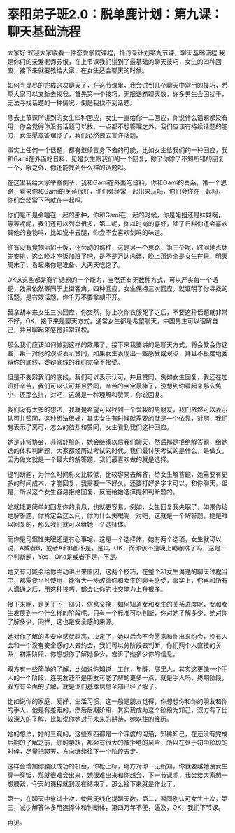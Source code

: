 # 泰阳弟子班2.0：脱单鹿计划：第九课：聊天基础流程

大家好 欢迎大家收看一件恋爱学院课程，托丹录计划第九节课，聊天基础流程 我是你们的亲爱老师苏恨，在上节课我们讲到了最基础的聊天技巧，女生的四种回应，接下来就要教给大家，在女生适合聊天的时候。

如何寻寻尽的完成这次聊天了，在这节课里，我会讲到几个聊天中常用的技巧，希望大家可以又新去找我，首先第一个技巧，无限话题聊天数，许多男生会困扰于，无法寻找话题的一种情况，倒是我找不到话题。

除去上节课所讲到的女生四种回应，女生一直给你一二回应，你说什么话题都没有用，你会觉得你没有话题可以找，一点都不想答理之外，我们应该有持续话题的能力，女生愿意答理你了，我们必然要去言许话题。

事实上任何一个话题，都有继续言身下去的可能，比如女生给我们的一种回应，我和Gami在外面吃日料，见是女生跟我们的一个回复，除了你除了不知所错的回复一个，哦之外，你还能找到什么样的话题吗。

在这里我给大家举些例子，我和Gami在外面吃日料，你和Gami的关系，第一个思路，看来你和Gami的关系很好，你们会经常一起出来玩吗，你们会住在一起吗，你们会经常下巴就在一起吗。

你们是不是会睡在一起的那种，你和Gami在一起的时候，你是姐姐还是妹妹啊，等等呢呢，我们还可以列举很多，第二呢，你以时尚的喜好，除了日料你还会喜欢其他的食物吗，比如说卡云腿，你会不会喜欢剑吗的味道。

你有没有食物活招于饭，还会动的那种，这是另一个思路，第三个呢，时间地点休先安排，这么晚才吃饭加班了吧，是不是万达内疆，晚上那边全是女生在玩，明天周末了，看起来你是准备，大两天吃饱了。

OK这这些都是鞋许话题的一个能力，当然还有无数种方式，可以严实每一个话题，效果依然等同于上街客角，四种回应，女生保持三次回应，就证明了你寻找的话题，是有效话题，你千万不要拿胡不开。

替拿胡本来女生三次回应，你突然，你上次你衣服死了之后，不要这种话题就非常不好，OK，接下来是聊天方式，通常女生都是希望聊天，中国男生可以理解自己，并且聊起来感觉非常轻松。

那么我们应该如何做到这样的效果了，接下来我要讲的是聊天方式，将会教会你这些，第一对他的观点表示赞同，如果女生表现出一些感受或观点，并且不极度地委辩你的底线，委辩底线的我们完全不接受。

但是不委辩我们的底线，我们可以表示认可，并且赞同，例如女生回复，我还在加班好辛苦，我们可以认可并且赞同，辛苦的宝宝最棒了，没想到你看起来那么焦小，还那么拼，对吧，这就是一种理解和赞同，你说回复。

我们没有太多的想法，我就是希望可以找到一个爱我的男朋友，我们依然可以表示认可并赞同，这种想法很好，其实女生有时候就需要的就是一个依靠，对啊，我们有表示了离可，怎么的依烈和赞同，女生看到我们这种回应。

她是非常协会，非常舒服的，她会继续以后我们聊天，然后那是拒绝解答题，给她选的体和判断题，大家都经历过考试的时代，我们最讨厌考试的是什么，是做文，因为做文就是一个最大的解答题，我们最喜欢做的就是选择。

提判断题，为什么时间称文比较低，比较容易去解答，给女生解答题，她需要有更多的时间成本，才能回复，我需要一下好久，还要打好多字才可以，和你聊天，但是，所以这个女生容易拒绝回复，反而给她选择提和判断题的。

她就能更简单的回复你的消息，也就更容易，例如，女生回复我失眠了，如果你给她解答题，你肯定会这么问，你为什么失眠呢，对吧，这就是一个解答题，她是难以回复的，那么我们就可以给她一个选择体。

而你是习惯性失眠还是有心事呢，这是一个选择体，她有两个选项，女生就可以说，A或者B，或者A和B都不是，是C，OK，而你该不是晚上喝咖啡了吗，这是一个判断题，Yes，Ono是或者不是，不是。

她又有可能会给你主动讲出来原因，这两个技巧，在整个和女生溝通的聊天过程当中，都需要平凡使用，能很大一步改善你和女生的聊天感受，事实上，你再和所有人溝通之后，用这种技巧，都会让你的社交能力上升很多。

接下来呢，是关于下一部分，信息交换，如何知道女和女生的关系进度呢，女和女生发展到一个什么样的阶段呢，只有一个标准可以判断，你对她了解多少，她对你了解多少，同样，这也是安全感的来源。

她对你了解的多安全感就越高，决定了，她以后会不会愿意和你出来约会，没有人会和一个没有安全感的人去约会，我们可以分阶段去判断，你们两个人直接的关系，初期阶段，你想想你了解她多少，告诉了她多少你的信息。

双方有一些简单的了解，比如说你知道，工作，年龄，哪里人，其实这更像一个手人的一个阶段，连朋友还不是朋友可能了解的更多一点，就是手人吗，终期阶段，双方有全面的了解，就是你们基本信息全部已经了解了。

比如说你的家庭、爱好、生活习惯，这一般是朋友觉得，你想想你和你的朋友和你的手人，他是有差距的，然后后期阶段，其实我成为这个阶段为知己，双方有了比较深入的了解，比如说你她对于未来的期待，她以往的经历。

她的想法，她的三观的，这些东西都是一个深度的沟通，知稀知己，在还没有完成后期的了解之前，你的腰跃，都会有很大的被拒绝的风险，所以在处于初中阶段的时候，尽量把聊天，方向继续往下一个阶段去走。

这样会增加你腰跃成功的机会，你枪上标，地方对你一无所知，你就要越她没女生穿一穿饭，那就很难会出来，她很难出来和你越会，下一节课呢，我会给大家想一想腰跃，今天的课程就到现在结束了，那么接下来就是作业了。

第一，在聊天中嘗试十次，使用无线化提聊天数，第二，暂同别认可女生十次，第三，减少解答体多用选择体和判断体，第四万年不便，逼及，OK，我们下节课。

再见。